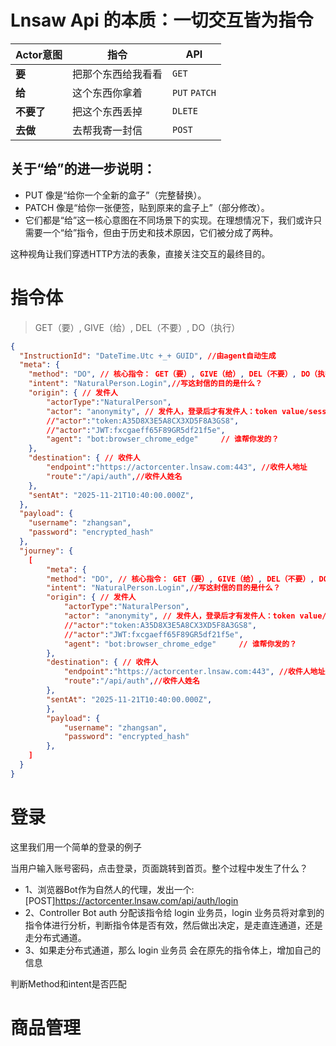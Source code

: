 # Lnsaw Api 的本质：一切交互皆为指令
| **Actor意图** | **指令** | **API** |
| - | - | - |
| **要** | 把那个东西给我看看 | `GET`|
| **给** | 这个东西你拿着 | `PUT` `PATCH`|  
| **不要了** | 把这个东西丢掉 | `DLETE` |
| **去做** | 去帮我寄一封信 | `POST` |

## 关于“给”的进一步说明：
+ PUT 像是“给你一个全新的盒子”（完整替换）。
+ PATCH 像是“给你一张便签，贴到原来的盒子上”（部分修改）。
+ 它们都是“给”这一核心意图在不同场景下的实现。在理想情况下，我们或许只需要一个“给”指令，但由于历史和技术原因，它们被分成了两种。

这种视角让我们穿透HTTP方法的表象，直接关注交互的最终目的。

# 指令体
>GET（要）, GIVE（给）, DEL（不要）, DO（执行）
```json
{
  "InstructionId": "DateTime.Utc +_+ GUID", //由agent自动生成
  "meta": {
    "method": "DO", // 核心指令： GET（要）, GIVE（给）, DEL（不要）, DO（执行）
    "intent": "NaturalPerson.Login",//写这封信的目的是什么？
    "origin": { // 发件人
        "actorType":"NaturalPerson",
        "actor": "anonymity", // 发件人，登录后才有发件人：token value/session value/jwt value，或者其他的actor标识
        //"actor":"token:A35D8X3E5A8CX3XD5F8A3GS8",
        //"actor":"JWT:fxcgaeff65F89GR5df21f5e", 
        "agent": "bot:browser_chrome_edge"     // 谁帮你发的？
    },
    "destination": { // 收件人
        "endpoint":"https://actorcenter.lnsaw.com:443", //收件人地址
        "route":"/api/auth",//收件人姓名
    },
    "sentAt": "2025-11-21T10:40:00.000Z",
  },
  "payload": {
    "username": "zhangsan",
    "password": "encrypted_hash"
  },
  "journey": { 
    [
        "meta": {
        "method": "DO", // 核心指令： GET（要）, GIVE（给）, DEL（不要）, DO（执行）
        "intent": "NaturalPerson.Login",//写这封信的目的是什么？
        "origin": { // 发件人
            "actorType":"NaturalPerson",
            "actor": "anonymity", // 发件人，登录后才有发件人：token value/session value/jwt value，或者其他的actor标识
            //"actor":"token:A35D8X3E5A8CX3XD5F8A3GS8",
            //"actor":"JWT:fxcgaeff65F89GR5df21f5e", 
            "agent": "bot:browser_chrome_edge"     // 谁帮你发的？
        },
        "destination": { // 收件人
            "endpoint":"https://actorcenter.lnsaw.com:443", //收件人地址
            "route":"/api/auth",//收件人姓名
        },
        "sentAt": "2025-11-21T10:40:00.000Z",
        },
        "payload": {
            "username": "zhangsan",
            "password": "encrypted_hash"
        },
    ]
  }
}
```

# 登录

这里我们用一个简单的登录的例子

当用户输入账号密码，点击登录，页面跳转到首页。整个过程中发生了什么？

+ 1、浏览器Bot作为自然人的代理，发出一个:[POST]https://actorcenter.lnsaw.com/api/auth/login
+ 2、Controller Bot auth 分配该指令给 login 业务员，login 业务员将对拿到的指令体进行分析，判断指令体是否有效，然后做出决定，是走直连通道，还是走分布式通道。
+ 3、如果走分布式通道，那么 login 业务员 会在原先的指令体上，增加自己的信息

判断Method和intent是否匹配


# 商品管理

